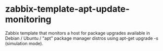# zabbix-template-apt-update-monitoring
Zabbix template that monitors a host for package upgrades available in Debian / Ubuntu / "apt" package manager distros using apt-get upgrade -s (simulation mode).
